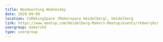 ```yaml
---
title: Woodworking Wednesday
date: 2020-09-09
location: CoMakingSpace (Makerspace Heidelberg), Heidelberg
link: https://www.meetup.com/Heidelberg-Makers-Meetup/events/rkdwnrybcmbmb/
usergroup: makershd
type: usergroup
---
```

